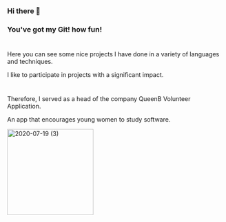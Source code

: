 ### Hi there 👋
### You've got my Git! how fun!
#
Here you can see some nice projects I have done in a variety of languages and techniques.

I like to participate in projects with a significant impact.
#
Therefore, I served as a head of the company QueenB Volunteer Application. 

An app that encourages young women to study software.

<img width="200" alt="2020-07-19 (3)" src="https://user-images.githubusercontent.com/58906086/95867391-c6a37a00-0d71-11eb-8fe8-7d3d844a8938.jpeg">


#
